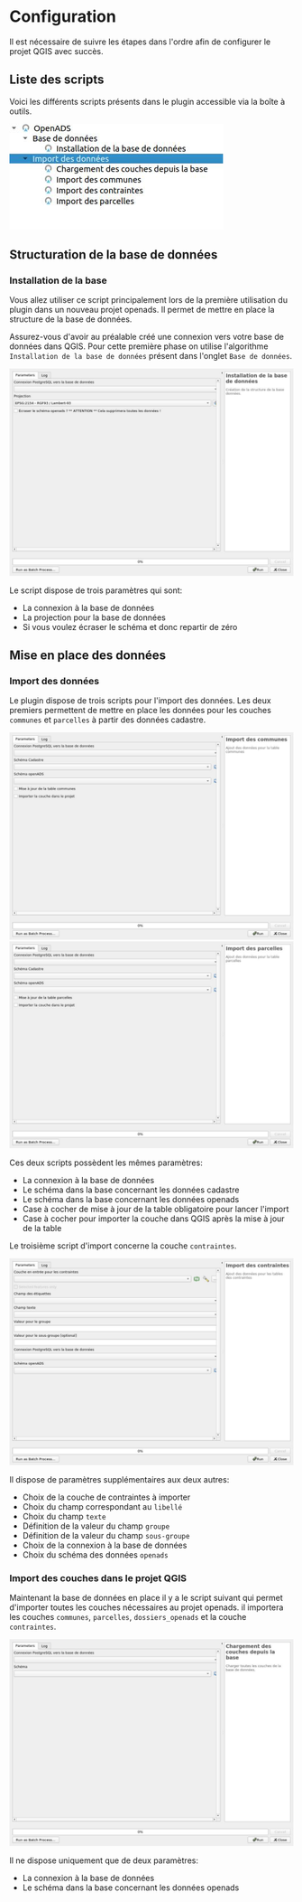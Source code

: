 # Configuration

Il est nécessaire de suivre les étapes dans l'ordre afin de configurer le projet QGIS avec succès.

## Liste des scripts

Voici les différents scripts présents dans le plugin accessible via la boîte à outils.

![openads_toolbox](./media/openads-toolbox.jpg)

## Structuration de la base de données

### Installation de la base

Vous allez utiliser ce script principalement lors de la première utilisation du plugin dans un nouveau projet openads.
Il permet de mettre en place la structure de la base de données.

Assurez-vous d'avoir au préalable créé une connexion vers votre base de données dans QGIS. Pour cette première phase on utilise l'algorithme `Installation de la base de données` présent dans l'onglet `Base de données`.

![openads_install](../processing/openads-create_database_structure.jpg)

Le script dispose de trois paramètres qui sont:

* La connexion à la base de données
* La projection pour la base de données
* Si vous voulez écraser le schéma et donc repartir de zéro

## Mise en place des données

### Import des données

Le plugin dispose de trois scripts pour l'import des données. Les deux premiers permettent de mettre
en place les données pour les couches `communes` et `parcelles` à partir des données cadastre.

![openads_import_communes](../processing/openads-data_commune.jpg)
![openads_import_parcelles](../processing/openads-data_parcelle.jpg)

Ces deux scripts possèdent les mêmes paramètres:

* La connexion à la base de données
* Le schéma dans la base concernant les données cadastre
* Le schéma dans la base concernant les données openads
* Case à cocher de mise à jour de la table obligatoire pour lancer l'import
* Case à cocher pour importer la couche dans QGIS après la mise à jour de la table

Le troisième script d'import concerne la couche `contraintes`.

![openads_import_contraintes](../processing/openads-data_constraints.jpg)

Il dispose de paramètres supplémentaires aux deux autres:

* Choix de la couche de contraintes à importer
* Choix du champ correspondant au `libellé`
* Choix du champ `texte`
* Définition de la valeur du champ `groupe`
* Définition de la valeur du champ `sous-groupe`
* Choix de la connexion à la base de données
* Choix du schéma des données `openads`

### Import des couches dans le projet QGIS

Maintenant la base de données en place il y a le script suivant qui permet d'importer toutes
les couches nécessaires au projet openads. il importera les couches `communes`, `parcelles`,
`dossiers_openads` et la couche `contraintes`.

![openads_import_layer](../processing/openads-load_layers.jpg)

Il ne dispose uniquement que de deux paramètres:

* La connexion à la base de données
* Le schéma dans la base concernant les données openads
